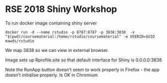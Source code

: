 # RSE 2018 Shiny Workshop

To run docker image containing shiny server

```
docker run -d --name rstudio -p 8787:8787 -p 3838:3838  -v "$(pwd)/coursematerial:/home/rstudio/coursematerial" -e USERID=$UID  mawds/rstudio
```

We map 3838 so we can view in external browser.

Image sets up Rprofile.site so that default interface for Shiny is
0.0.0.0:3838

Note the RunApp button doesn't seem to work properly in Firefox - the app doesn't initialise properly.   Is OK in Chromium


